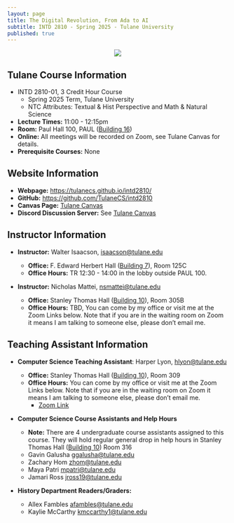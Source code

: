 ```yaml
---
layout: page
title: The Digital Revolution, From Ada to AI
subtitle: INTD 2810 - Spring 2025 - Tulane University
published: true
---
```

<p style="text-align:center;"><img src="{{ 'img/cover.png' | relative_url }}" /></p>

## Tulane Course Information
- INTD 2810-01, 3 Credit Hour Course
  - Spring 2025 Term, Tulane University
  - NTC Attributes: Textual & Hist Perspective and Math & Natural Science
- **Lecture Times:** 11:00 - 12:15pm
- **Room:** Paul Hall 100, PAUL ([Building 16](https://admission.tulane.edu/map))
- **Online:** All meetings will be recorded on Zoom, see Tulane Canvas for details.
- **Prerequisite Courses:** None

## Website Information
- **Webpage:** <https://tulanecs.github.io/intd2810/>
- **GitHub:** <https://github.com/TulaneCS/intd2810>
- **Canvas Page:** [Tulane Canvas](https://tulane.instructure.com/)
- **Discord Discussion Server:** See [Tulane Canvas](https://tulane.instructure.com/)

## Instructor Information
- **Instructor:** Walter Isaacson, <isaacson@tulane.edu>
  - **Office:** F. Edward Herbert Hall ([Building 7](https://admission.tulane.edu/map)), Room 125C
  - **Office Hours:** TR 12:30 - 14:00 in the lobby outside PAUL 100.

- **Instructor:** Nicholas Mattei, <nsmattei@tulane.edu>
  - **Office:** Stanley Thomas Hall ([Building 10](https://admission.tulane.edu/map)), Room 305B
  - **Office Hours:** TBD, You can come by my office or visit me at the Zoom Links below. Note that if you are in the waiting room on Zoom it means I am talking to someone else, please don’t email me.

## Teaching Assistant Information

- **Computer Science Teaching Assistant**: Harper Lyon, <hlyon@tulane.edu>
  - **Office:** Stanley Thomas Hall ([Building 10](https://admission.tulane.edu/map)), Room 309
  - **Office Hours:** You can come by my office or visit me at the Zoom Links below. Note that if you are in the waiting room on Zoom it means I am talking to someone else, please don’t email me.
    - [Zoom Link](https://tulane.zoom.us/j/99348809166)

- **Computer Science Course Assistants and Help Hours**
  - **Note:** There are 4 undergraduate course assistants assigned to this course. They will hold regular general drop in help hours in Stanley Thomas Hall ([Building 10](https://admission.tulane.edu/map)) Room 316 
  - Gavin Galusha <ggalusha@tulane.edu>
  - Zachary Hom <zhom@tulane.edu>
  - Maya Patri <mpatri@tulane.edu>
  - Jamari Ross <jross19@tulane.edu>

- **History Department Readers/Graders:**
  - Allex Fambles <afambles@tulane.edu>
  - Kaylie McCarthy <kmccarthy1@tulane.edu>


